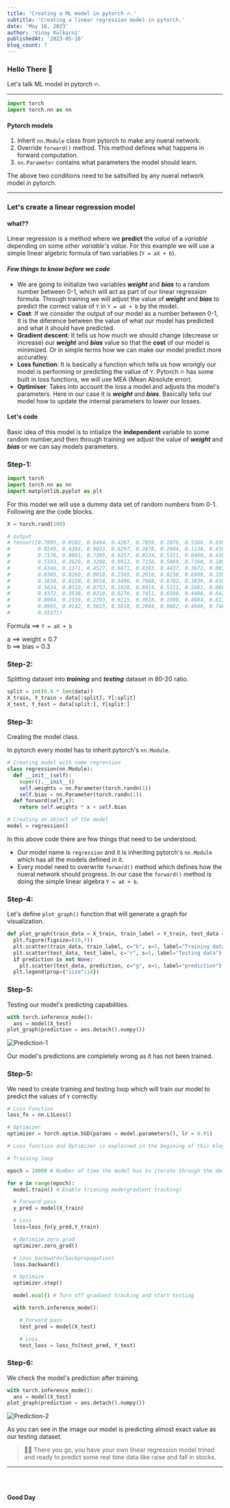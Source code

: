 ```yaml
---
title: 'Creating a ML model in pytorch 🔥.'
subtitle: 'Creating a linear regression model in pytorch.'
date: 'May 16, 2023'
author: 'Vinay Kulkarni'
publishedAt: '2023-05-16'
blog_count: 7
---
```


### Hello There 🐼

Let's talk ML model in pytorch 🔥.

---

```python
import torch
import torch.nn as nn
```

#### Pytorch models

1. Inherit `nn.Module` class from pytorch to make any nueral network.
2. Override `forward()` method. This method defines what happens in forward computation.
3. `nn.Parameter` contains what parameters the model should learn.

The above two conditions need to be satisified by any nueral network model in pytorch.

---

### Let's create a linear regression model

#### **what??**

Linear regression is a method where we **predict** the _value_ of a _variable_ depending on some other _variable's value_. For this example we will use a simple linear algebric formula of two variables (`Y = aX + b`).

#### _**Few things to know before we code**_

- We are going to initialize two variables _**weight**_ and _**bias**_ to a random number between 0-1, which will act as part of our linear regression formula. Through training we will adjust the value of _**weight**_ and _**bias**_ to predict the correct value of `Y` in `Y = aX + b` by the model.
- **Cost**: If we consider the output of our model as a number between 0-1, It is the diference between the value of what our model has predicted and what it should have predicted.
- **Gradient descent**: It tells us how much we should change (decrease or increase) our _**weight**_ and _**bias**_ value so that the **cost** of our model is minimized. Or in simple terms how we can make our model predict more accuratley.
- **Loss function**: It is basically a function which tells us how wrongly our model is performing or predicting the vallue of `Y`. Pytorch 🔥 has some built in loss functions, we will use MEA (Mean Absolute error).
- **Optimiser**: Takes into account the loss a model and adjusts the model's parameters. Here in our case it is _**weight**_ and _**bias**_. Basically tells our model how to update the internal parameters to lower our losses.

#### Let's code

Basic idea of this model is to intialize the **independent** variable to some random number,and then through training we adjust the value of _**weight**_ and _**bias**_ or we can say models parameters.

### **Step-1**:

```python
import torch
import torch.nn as nn
import matplotlib.pyplot as plt
```

For this model we will use a dummy data set of random numbers from 0-1. Following are the code blocks.

```python
X = torch.rand(100)

# output
# tensor([0.7095, 0.0182, 0.6494, 0.4267, 0.7859, 0.1076, 0.5566, 0.0305, 0.8399,
#         0.8249, 0.4304, 0.9033, 0.8297, 0.3878, 0.2044, 0.1138, 0.4107, 0.0159,
#         0.7176, 0.8801, 0.7305, 0.6257, 0.9234, 0.5311, 0.0490, 0.4387, 0.4446,
#         0.5193, 0.2629, 0.3288, 0.9913, 0.7156, 0.5069, 0.7160, 0.1891, 0.9123,
#         0.6346, 0.1371, 0.4527, 0.6871, 0.8393, 0.4437, 0.3672, 0.0039, 0.5439,
#         0.8305, 0.8260, 0.0018, 0.2165, 0.2610, 0.0238, 0.6909, 0.3391, 0.8363,
#         0.3838, 0.8220, 0.9814, 0.5496, 0.7668, 0.8702, 0.3839, 0.0109, 0.9520,
#         0.5634, 0.0310, 0.8753, 0.1028, 0.9014, 0.5311, 0.5681, 0.0084, 0.5314,
#         0.4372, 0.3538, 0.8210, 0.8276, 0.7411, 0.6588, 0.4490, 0.6421, 0.7768,
#         0.8994, 0.2339, 0.2393, 0.9215, 0.3618, 0.1690, 0.4684, 0.6130, 0.8558,
#         0.9995, 0.4142, 0.5015, 0.5818, 0.2044, 0.9882, 0.4949, 0.7489, 0.2483,
#         0.5537])

```

Formula ==> `Y = aX + b`

a ==> weight = 0.7 <br/>
b ==> bias = 0.3

### **Step-2**:

Splitting dataset into _**training**_ and _**testing**_ dataset in 80-20 ratio.

```python
split = int(0.8 * len(data))
X_train, Y_train = data[:split], Y[:split]
X_test, Y_test = data[split:], Y[split:]
```

### **Step-3**:

Creating the model class.

In pytorch every model has to inherit pytorch's `nn.Module`.

```python
# Creating model with name regression
class regression(nn.Module):
  def __init__(self):
    super().__init__()
    self.weights = nn.Parameter(torch.randn(1))
    self.bias = nn.Parameter(torch.randn(1))
  def forward(self,x):
    return self.weights * x + self.bias
```

```python
# Creating an object of the model
model = regression()
```

In this above code there are few things that need to be understood.

- Our model name is `regression` and it is inheriting pytorch's `nn.Module` which has all the models defined in it.
- Every model need to overwrite `forward()` method which defines how the nueral network should progress. In our case the `forward()` method is doing the simple linear algebra `Y = aX + b`.

### **Step-4**:

Let's define `plot_graph()` function that will generate a graph for visualization.

```python
def plot_graph(train_data = X_train, train_label = Y_train, test_data = X_test, test_label = Y_test, prediction = None):
  plt.figure(figsize=(10,7))
  plt.scatter(train_data, train_label, c="b", s=5, label="Training data")
  plt.scatter(test_data, test_label, c="r", s=5, label="Testing data")
  if prediction is not None:
    plt.scatter(test_data, prediction, c="g", s=5, label="prediction")
  plt.legend(prop={"size":14})
```

### **Step-5**:

Testing our model's predicting capabilities.

```python
with torch.inference_mode():
  ans = model(X_test)
plot_graph(prediction = ans.detach().numpy())
```

![Prediction-1](https://lxpvudvqfvttinrfcjmq.supabase.co/storage/v1/object/public/images/images/prediction_1.png)

Our model's predictions are completely wrong as it has not been trained.

### **Step-5**:

We need to create training and testing loop which will train our model to predict the values of `Y` correctly.

```python
# Loss Function
loss_fn = nn.L1Loss()

# Optimizer
optimizer = torch.optim.SGD(params = model.parameters(), lr = 0.01)

# Loss function and Optimizer is explained in the begining of this blog post.
```

```python
# Training loop

epoch = 10000 # Number of time the model has to iterate through the dataset to learn or adjust the value of weight and bias to predict the output correctly.

for e in range(epoch):
  model.train() # Enable trianing mode(gradient tracking)

  # Forward pass
  y_pred = model(X_train)

  # Loss
  loss=loss_fn(y_pred,Y_train)

  # Optimize zero grad
  optimizer.zero_grad()

  # Loss backwards(backpropagation)
  loss.backward()

  # Optimize
  optimizer.step()

  model.eval() # Turn off gradient tracking and start testing

  with torch.inference_mode():

    # Forward pass
    test_pred = model(X_test)

    # Loss
    test_loss = loss_fn(test_pred, Y_test)
```

### **Step-6**:

We check the model's prediction after training.

```python
with torch.inference_mode():
  ans = model(X_test)
plot_graph(prediction = ans.detach().numpy())
```

![Prediction-2](https://lxpvudvqfvttinrfcjmq.supabase.co/storage/v1/object/public/images/images/prediction-2.png)

As you can see in the image our model is predicting almost exact value as our testing dataset.

> 🎊🎉 There you go, you have your own linear regression model trined and ready to predict some real time data like raise and fall in stocks.

---

<br/>
<br/>

**Good Day**
